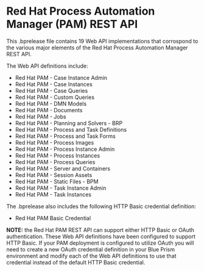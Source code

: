 # Red Hat Process Automation Manager (PAM) REST API

This .bprelease file contains 19 Web API implementations that corrospond to the various major elements of the Red Hat Process Automation Manager REST API.

The Web API definitions include:
* Red Hat PAM - Case Instance Admin
* Red Hat PAM - Case Instances
* Red Hat PAM - Case Queries
* Red Hat PAM - Custom Queries
* Red Hat PAM - DMN Models
* Red Hat PAM - Documents
* Red Hat PAM - Jobs
* Red Hat PAM - Planning and Solvers - BRP
* Red Hat PAM - Process and Task Definitions
* Red Hat PAM - Process and Task Forms
* Red Hat PAM - Process Images
* Red Hat PAM - Process Instance Admin
* Red Hat PAM - Process Instances
* Red Hat PAM - Process Queries
* Red Hat PAM - Server and Containers
* Red Hat PAM - Session Assets
* Red Hat PAM - Static Files - BPM
* Red Hat PAM - Task Instance Admin
* Red Hat PAM - Task Instances

The .bprelease also includes the following HTTP Basic credential definition:
* Red Hat PAM Basic Credential

**NOTE:** the Red Hat PAM REST API can support either HTTP Basic or OAuth authentication. These Web API definitions have been configured to support HTTP Basic. If your PAM deployment is configured to utilize OAuth you will need to create a new OAuth credential definition in your Blue Prism environment and modify each of the Web API definitions to use that credential instead of the default HTTP Basic credential.
